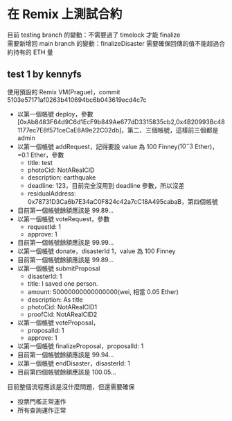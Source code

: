 # 在 Remix 上測試合約

目前 testing branch 的變動：不需要過了 timelock 才能 finalize  
需要新增回 main branch 的變動：finalizeDisaster 需要確保回傳的值不能超過合約持有的 ETH 量

## test 1 by kennyfs

使用預設的 Remix VM(Prague)，commit 5103e57171af0263b410694bc6b043619ecd4c7c

* 以第一個帳號 deploy，參數 [0xAb8483F64d9C6d1EcF9b849Ae677dD3315835cb2,0x4B20993Bc481177ec7E8f571ceCaE8A9e22C02db]，第二、三個帳號，這樣前三個都是 admin
* 以第一個帳號 addRequest，記得要設 value 為 100 Finney($10^-3$ Ether)，=0.1 Ether，參數
  * title: test
  * photoCid: NotARealCID
  * description: earthquake
  * deadline: 123，目前完全沒用到 deadline 參數，所以沒差
  * residualAddress: 0x78731D3Ca6b7E34aC0F824c42a7cC18A495cabaB，第四個帳號
* 目前第一個帳號餘額應該是 99.89...
* 以第一個帳號 voteRequest，參數
  * requestId: 1
  * approve: 1
* 目前第一個帳號餘額應該是 99.99...
* 以第一個帳號 donate，disasterId 1，value 為 100 Finney
* 目前第一個帳號餘額應該是 99.89...
* 以第一個帳號 submitProposal
  * disasterId: 1
  * title: I saved one person.
  * amount: 50000000000000000(wei, 相當 0.05 Ether)
  * description: As title
  * photoCid: NotARealCID1
  * proofCid: NotARealCID2
* 以第一個帳號 voteProposal，
  * proposalId: 1
  * approve: 1
* 以第一個帳號 finalizeProposal，proposalId: 1
* 目前第一個帳號餘額應該是 99.94...
* 以第一個帳號 endDisaster，disasterId: 1
* 目前第四個帳號餘額應該是 100.05...

目前整個流程應該是沒什麼問題，但還需要確保

* 投票門檻正常運作
* 所有查詢運作正常
